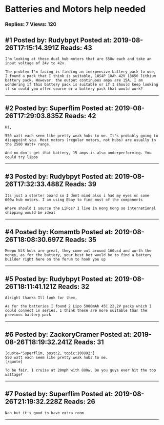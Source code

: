 # Batteries and Motors help needed

### Replies: 7 Views: 120

## \#1 Posted by: Rudybpyt Posted at: 2019-08-26T17:15:14.391Z Reads: 43

```
I'm looking at these dual hub motors that are 550w each and take an input voltage of 24v to 42v. 

The problem I'm facing is finding an inexpensive battery pack to use, I found a pack that I think is suitable, 10S4P 10Ah 42V 18650 lithium battery pack. However, the output continuous amps are 15A. I am wondering if this battery pack is suitable or if I should keep looking if so could you offer source or a battery pack that would work?
```

---
## \#2 Posted by: Superflim Posted at: 2019-08-26T17:29:03.835Z Reads: 42

```
Hi,

550 watt each seem like pretty weak hubs to me. It's probably going to disappoint you. Most motors (regular motors, not hubs) are usually in the 2500 Watt+ range.

And no don't get that battery, 15 amps is also underperforming. You could try lipos
```

---
## \#3 Posted by: Rudybpyt Posted at: 2019-08-26T17:32:33.488Z Reads: 39

```
Its just a starter board so I dont mind also i had my eyes on some 600w hub motors. I am using Ebay to find most of the components

Where should I source the LiPos? I live in Hong Kong so international shipping would be ideal
```

---
## \#4 Posted by: Komamtb Posted at: 2019-08-26T18:08:30.697Z Reads: 35

```
Meepo NlS hubs are great, they come out around 160usd and worth the money, as for the battery, your best bet would be to find a battery builder right here on the forum to hook you up
```

---
## \#5 Posted by: Rudybpyt Posted at: 2019-08-26T18:11:41.121Z Reads: 32

```
Alright thanks Ill look for them,

As for the batteries I found 2 Lipo 5000mAh 45C 22.2V packs which I could connect in series, I think these are more suitable than the previous battery pack
```

---
## \#6 Posted by: ZackoryCramer Posted at: 2019-08-26T18:19:32.241Z Reads: 31

```
[quote="Superflim, post:2, topic:100892"]
550 watt each seem like pretty weak hubs to me.
[/quote]

To be fair, I cruise at 20mph with 880w. Do you guys ever hit the top wattage?
```

---
## \#7 Posted by: Superflim Posted at: 2019-08-26T21:19:32.228Z Reads: 26

```
Nah but it's good to have extra room
```

---
